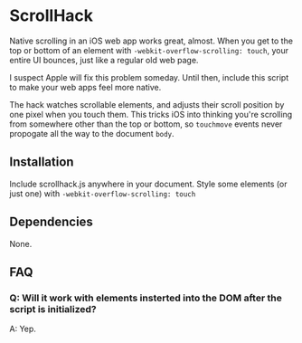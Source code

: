 ScrollHack
==========
Native scrolling in an iOS web app works great, almost. When you get to the top or bottom of an element with <code>-webkit-overflow-scrolling: touch</code>, your entire UI bounces, just like a regular old web page.

I suspect Apple will fix this problem someday. Until then, include this script to make your web apps feel more native.

The hack watches scrollable elements, and adjusts their scroll position by one pixel when you touch them. This tricks iOS into thinking you're scrolling from somewhere other than the top or bottom, so <code>touchmove</code> events never propogate all the way to the document <code>body</code>.

Installation
------------
Include scrollhack.js anywhere in your document.
Style some elements (or just one) with <code>-webkit-overflow-scrolling: touch</code>

Dependencies
------------
None.

FAQ
---
### Q: Will it work with elements insterted into the DOM after the script is initialized?
A: Yep.
